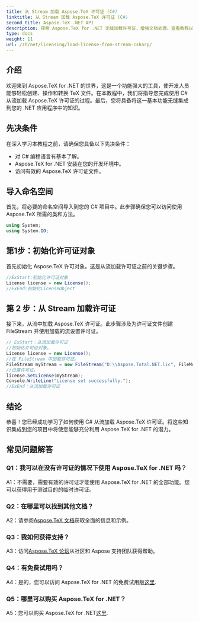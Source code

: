 ```yaml
---
title: 从 Stream 加载 Aspose.TeX 许可证 (C#)
linktitle: 从 Stream 加载 Aspose.TeX 许可证 (C#)
second_title: Aspose.TeX .NET API
description: 探索 Aspose.TeX for .NET 无缝加载许可证，增强文档处理。查看教程以获取分步指导。
type: docs
weight: 11
url: /zh/net/licensing/load-license-from-stream-csharp/
---
```

## 介绍

欢迎来到 Aspose.TeX for .NET 的世界，这是一个功能强大的工具，使开发人员能够轻松创建、操作和转换 TeX 文件。在本教程中，我们将指导您完成使用 C# 从流加载 Aspose.TeX 许可证的过程。最后，您将具备将这一基本功能无缝集成到您的 .NET 应用程序中的知识。

## 先决条件

在深入学习本教程之前，请确保您具备以下先决条件：

- 对 C# 编程语言有基本了解。
- Aspose.TeX for .NET 安装在您的开发环境中。
- 访问有效的 Aspose.TeX 许可证文件。

## 导入命名空间

首先，将必要的命名空间导入到您的 C# 项目中。此步骤确保您可以访问使用 Aspose.TeX 所需的类和方法。

```csharp
using System;
using System.IO;
```

## 第1步：初始化许可证对象

首先初始化 Aspose.TeX 许可对象。这是从流加载许可证之前的关键步骤。

```csharp
//ExStart:初始化许可证对象
License license = new License();
//ExEnd:初始化LicenseObject
```

## 第 2 步：从 Stream 加载许可证

接下来，从流中加载 Aspose.TeX 许可证。此步骤涉及为许可证文件创建 FileStream 并使用加载的流设置许可证。

```csharp
// ExStart：从流加载许可证
//初始化许可证对象。
License license = new License();
//在 FileStream 中加载许可证。
FileStream myStream = new FileStream("D:\\Aspose.Total.NET.lic", FileMode.Open);
//设置许可证。
license.SetLicense(myStream);
Console.WriteLine("License set successfully.");
//ExEnd：从流加载许可证
```

## 结论

恭喜！您已经成功学习了如何使用 C# 从流加载 Aspose.TeX 许可证。将这些知识集成到您的项目中将使您能够充分利用 Aspose.TeX for .NET 的潜力。

## 常见问题解答

### Q1：我可以在没有许可证的情况下使用 Aspose.TeX for .NET 吗？

A1：不需要，需要有效的许可证才能使用 Aspose.TeX for .NET 的全部功能。您可以获得用于测试目的的临时许可证。

### Q2：在哪里可以找到其他文档？

 A2：请参阅[Aspose.TeX 文档](https://reference.aspose.com/tex/net/)获取全面的信息和示例。

### Q3：我如何获得支持？

A3：访问[Aspose.TeX 论坛](https://forum.aspose.com/c/tex/47)从社区和 Aspose 支持团队获得帮助。

### Q4：有免费试用吗？

A4：是的，您可以访问 Aspose.TeX for .NET 的免费试用版[这里](https://releases.aspose.com/).

### Q5：哪里可以购买 Aspose.TeX for .NET？

A5：您可以购买 Aspose.TeX for .NET[这里](https://purchase.aspose.com/buy).